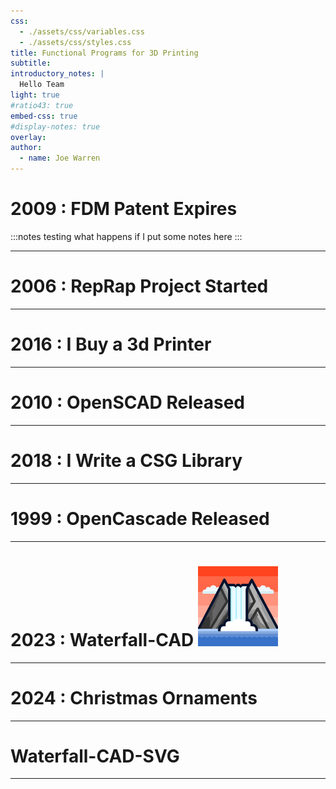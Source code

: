 ```yaml
---
css:
  - ./assets/css/variables.css
  - ./assets/css/styles.css
title: Functional Programs for 3D Printing
subtitle:
introductory_notes: |
  Hello Team
light: true
#ratio43: true
embed-css: true
#display-notes: true
overlay: 
author:
  - name: Joe Warren
---
```


# 2009 : FDM Patent Expires

:::notes
testing what happens if I put some notes here
:::

--- 

# 2006 : RepRap Project Started

---

# 2016 : I Buy a 3d Printer

---

# 2010 : OpenSCAD Released

--- 

# 2018 : I Write a CSG Library 

---

# 1999 : OpenCascade Released

---

# 2023 : Waterfall-CAD ![](./assets/images/waterfall-cad-logo-square.svg)

---

# 2024 : Christmas Ornaments

---

# Waterfall-CAD-SVG

---